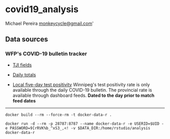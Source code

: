 # covid19_analysis

Michael Pereira <monkeycycle@gmail.com>'



## Data sources

### WFP's COVID-19 bulletin tracker

* [TJI fields](https://docs.google.com/spreadsheets/d/19IqfhdXQaQbCJDns3yG0EEL4TAYGRgEGKKyLeELvLNA/edit#gid=362680117)

* [Daily totals](https://docs.google.com/spreadsheets/d/19IqfhdXQaQbCJDns3yG0EEL4TAYGRgEGKKyLeELvLNA/edit#gid=1935428018)

* [Local five-day test positivity](https://docs.google.com/spreadsheets/d/19IqfhdXQaQbCJDns3yG0EEL4TAYGRgEGKKyLeELvLNA/edit#gid=322055627)
	Winnipeg's test positivity rate is only available through the daily COVID-19 bulletin. The provincial rate is available through dashboard feeds. **Dated to the day prior to match feed dates**





----

```docker build --rm --force-rm -t docker-data-r .```

```docker run -d --rm -p 28787:8787 --name docker-data-r -e USERID=$UID -e PASSWORD=9[rRVK%b_^xS3_,<! -v $DATA_DIR:/home/rstudio/analysis docker-data-r```

